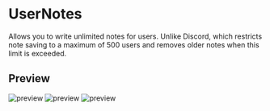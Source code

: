 # UserNotes

Allows you to write unlimited notes for users. Unlike Discord, which restricts note saving to a maximum of 500 users and removes older notes when this limit is exceeded.

## Preview

![preview](https://i.imgur.com/o67zJ4J.png)
![preview](https://i.imgur.com/BxgG1Bg.png)
![preview](https://i.imgur.com/VsQP7Vz.png)
